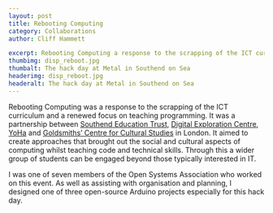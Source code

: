 ```yaml
---
layout: post
title: Rebooting Computing
category: Collaborations
author: Cliff Hammett

excerpt: Rebooting Computing a response to the scrapping of the ICT curriculum and a renewed focus on teaching programming
thumbimg: disp_reboot.jpg
thumbalt: The hack day at Metal in Southend on Sea
headerimg: disp_reboot.jpg
headeralt: The hack day at Metal in Southend on Sea
---
```

Rebooting Computing was a response to the scrapping of the ICT curriculum and a renewed focus on teaching programming. 
It was a partnership between [Southend Education Trust](http://www.southendeducationtrust.co.uk/), [Digital Exploration Centre](http://www.digitalexplorationcentre.com), 
[YoHa](http://www.yoha.co.uk) and [Goldsmiths’ Centre for Cultural Studies](http://www.gold.ac.uk/cultural-studies/) in London.
It aimed to create approaches that brought out the social and cultural aspects of computing whilst teaching code and technical skills.
Through this a wider group of students can be engaged beyond those typically interested in IT.
 
I was one of seven members of the Open Systems Association who worked on this event. As well as assisting with organisation and planning, I designed one of three 
open-source Arduino projects especially for this hack day. 

